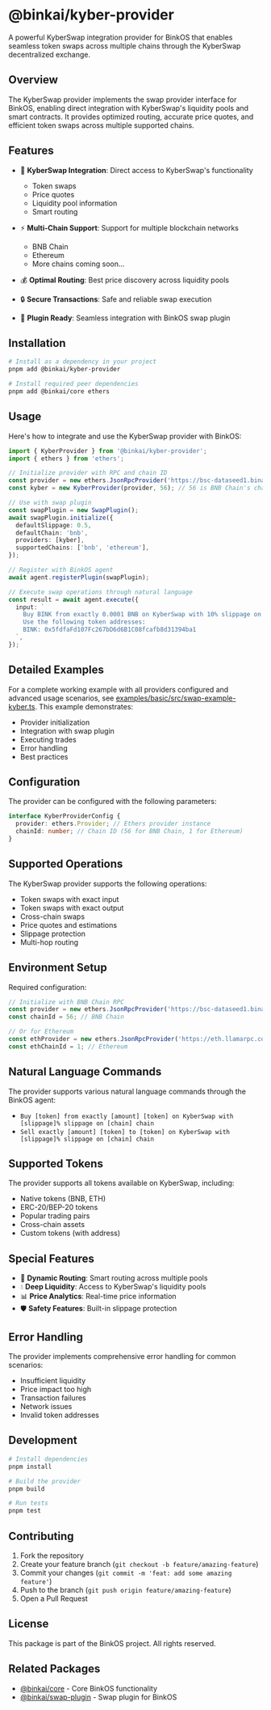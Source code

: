 # @binkai/kyber-provider

A powerful KyberSwap integration provider for BinkOS that enables seamless token swaps across multiple chains through the KyberSwap decentralized exchange.

## Overview

The KyberSwap provider implements the swap provider interface for BinkOS, enabling direct integration with KyberSwap's liquidity pools and smart contracts. It provides optimized routing, accurate price quotes, and efficient token swaps across multiple supported chains.

## Features

- 💫 **KyberSwap Integration**: Direct access to KyberSwap's functionality

  - Token swaps
  - Price quotes
  - Liquidity pool information
  - Smart routing

- ⚡ **Multi-Chain Support**: Support for multiple blockchain networks
  - BNB Chain
  - Ethereum
  - More chains coming soon...
- 💰 **Optimal Routing**: Best price discovery across liquidity pools
- 🔒 **Secure Transactions**: Safe and reliable swap execution
- 🔌 **Plugin Ready**: Seamless integration with BinkOS swap plugin

## Installation

```bash
# Install as a dependency in your project
pnpm add @binkai/kyber-provider

# Install required peer dependencies
pnpm add @binkai/core ethers
```

## Usage

Here's how to integrate and use the KyberSwap provider with BinkOS:

```typescript
import { KyberProvider } from '@binkai/kyber-provider';
import { ethers } from 'ethers';

// Initialize provider with RPC and chain ID
const provider = new ethers.JsonRpcProvider('https://bsc-dataseed1.binance.org');
const kyber = new KyberProvider(provider, 56); // 56 is BNB Chain's chainId

// Use with swap plugin
const swapPlugin = new SwapPlugin();
await swapPlugin.initialize({
  defaultSlippage: 0.5,
  defaultChain: 'bnb',
  providers: [kyber],
  supportedChains: ['bnb', 'ethereum'],
});

// Register with BinkOS agent
await agent.registerPlugin(swapPlugin);

// Execute swap operations through natural language
const result = await agent.execute({
  input: `
    Buy BINK from exactly 0.0001 BNB on KyberSwap with 10% slippage on bnb chain.
    Use the following token addresses:
    BINK: 0x5fdfaFd107Fc267bD6d6B1C08fcafb8d31394ba1
  `,
});
```

## Detailed Examples

For a complete working example with all providers configured and advanced usage scenarios, see [examples/basic/src/swap-example-kyber.ts](../../../examples/basic/src/swap-example-kyber.ts). This example demonstrates:

- Provider initialization
- Integration with swap plugin
- Executing trades
- Error handling
- Best practices

## Configuration

The provider can be configured with the following parameters:

```typescript
interface KyberProviderConfig {
  provider: ethers.Provider; // Ethers provider instance
  chainId: number; // Chain ID (56 for BNB Chain, 1 for Ethereum)
}
```

## Supported Operations

The KyberSwap provider supports the following operations:

- Token swaps with exact input
- Token swaps with exact output
- Cross-chain swaps
- Price quotes and estimations
- Slippage protection
- Multi-hop routing

## Environment Setup

Required configuration:

```typescript
// Initialize with BNB Chain RPC
const provider = new ethers.JsonRpcProvider('https://bsc-dataseed1.binance.org');
const chainId = 56; // BNB Chain

// Or for Ethereum
const ethProvider = new ethers.JsonRpcProvider('https://eth.llamarpc.com');
const ethChainId = 1; // Ethereum
```

## Natural Language Commands

The provider supports various natural language commands through the BinkOS agent:

- `Buy [token] from exactly [amount] [token] on KyberSwap with [slippage]% slippage on [chain] chain`
- `Sell exactly [amount] [token] to [token] on KyberSwap with [slippage]% slippage on [chain] chain`

## Supported Tokens

The provider supports all tokens available on KyberSwap, including:

- Native tokens (BNB, ETH)
- ERC-20/BEP-20 tokens
- Popular trading pairs
- Cross-chain assets
- Custom tokens (with address)

## Special Features

- 🎯 **Dynamic Routing**: Smart routing across multiple pools
- 💧 **Deep Liquidity**: Access to KyberSwap's liquidity pools
- 📊 **Price Analytics**: Real-time price information
- 🛡️ **Safety Features**: Built-in slippage protection

## Error Handling

The provider implements comprehensive error handling for common scenarios:

- Insufficient liquidity
- Price impact too high
- Transaction failures
- Network issues
- Invalid token addresses

## Development

```bash
# Install dependencies
pnpm install

# Build the provider
pnpm build

# Run tests
pnpm test
```

## Contributing

1. Fork the repository
2. Create your feature branch (`git checkout -b feature/amazing-feature`)
3. Commit your changes (`git commit -m 'feat: add some amazing feature'`)
4. Push to the branch (`git push origin feature/amazing-feature`)
5. Open a Pull Request

## License

This package is part of the BinkOS project. All rights reserved.

## Related Packages

- [@binkai/core](../../core/README.md) - Core BinkOS functionality
- [@binkai/swap-plugin](../../plugins/swap/README.md) - Swap plugin for BinkOS
